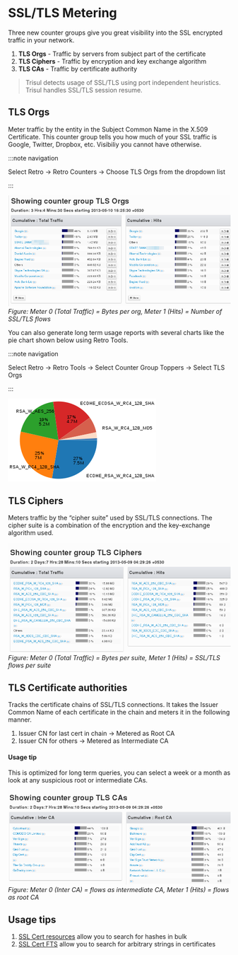# SSL/TLS Metering

Three new counter groups give you great visibility into the SSL
encrypted traffic in your network.

1. **TLS Orgs** - Traffic by servers from subject part of the
   certificate
2. **TLS Ciphers** - Traffic by encryption and key exchange algorithm
3. **TLS CAs** - Traffic by certificate authority

> Trisul detects usage of SSL/TLS using port independent heuristics.  
> Trisul handles SSL/TLS session resume.

## TLS Orgs

Meter traffic by the entity in the Subject Common Name in the X.509
Certificate. This counter group tells you how much of your SSL traffic
is Google, Twitter, Dropbox, etc. Visibiliy you cannot have otherwise.

:::note navigation

Select Retro -\> Retro Counters -\> Choose TLS Orgs from the dropdown
list

:::

![](images/sslcg3.png)  
*Figure: Meter 0 (Total Traffic) = Bytes per org, Meter 1 (Hits) = Number of
SSL/TLS flows*

You can also generate long term usage reports with several charts like
the pie chart shown below using Retro Tools.

:::note navigation

Select Retro -\> Retro Tools -\> Select Counter Group Toppers -\> Select
TLS Orgs

:::

![](images/sslcgpie.png)

## TLS Ciphers

Meters traffic by the “cipher suite” used by SSL/TLS connections. The
cipher suite is a combination of the encryption and the key-exchange
algorithm used.

![](images/sslcg2.png)  
*Figure: Meter 0 (Total Traffic) = Bytes per suite, Meter 1 (Hits) = SSL/TLS
flows per suite*

## TLS Certificate authorities

Tracks the certificate chains of SSL/TLS connections. It takes the
Issuer Common Name of each certificate in the chain and meters it in the
following manner.

1. Issuer CN for last cert in chain -\> Metered as Root CA
2. Issuer CN for others -\> Metered as Intermediate CA

#### Usage tip

This is optimized for long term queries, you can select a week or a
month as look at any suspicious root or intermediate CAs.

![](images/sslcg1.png)  
*Figure: Meter 0 (Inter CA) = flows as intermediate CA, Meter 1 (Hits) = flows as
root CA*

## Usage tips

1. [SSL Cert resources](/docs/ug/resources/sslcerts) allow you to search for hashes in bulk
2. [SSL Cert FTS](/docs/ug/resources/ftsssl) allow you to search for arbitrary strings in certificates
